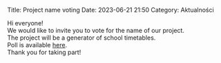 Title: Project name voting
Date: 2023-06-21 21:50
Category: Aktualności

Hi everyone!<br>
We would like to invite you to vote for the name of our project.<br>
The project will be a generator of school timetables.<br>
Poll is available [here](https://docs.google.com/forms/d/e/1FAIpQLSc8Dz6YpOoUTnn4z2DEaYm9p1YZoTmwzH1sBy_lIvoRW_E0QQ/viewform?usp=sf_link).<br>
Thank you for taking part!
